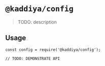# `@kaddiya/config`

> TODO: description

## Usage

```
const config = require('@kaddiya/config');

// TODO: DEMONSTRATE API
```
